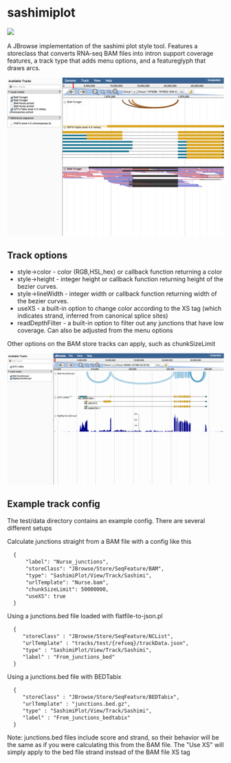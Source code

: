 # sashimiplot

[![](https://travis-ci.org/elsiklab/sashimiplot.svg?branch=master)](https://travis-ci.org/elsiklab/sashimiplot)

A JBrowse implementation of the sashimi plot style tool. Features a storeclass that converts RNA-seq BAM files into intron support coverage features, a track type that adds menu options, and a featureglyph that draws arcs.


![](img/out2.png)


## Track options


* style->color - color (RGB,HSL,hex) or callback function returning a color
* style->height - integer height or callback function returning height of the bezier curves.
* style->lineWidth - integer width or callback function returning width of the bezier curves.
* useXS - a built-in option to change color according to the XS tag (which indicates strand, inferred from canonical splice sites)
* readDepthFilter - a built-in option to filter out any junctions that have low coverage. Can also be adjusted from the menu options

Other options on the BAM store tracks can apply, such as chunkSizeLimit


![](img/out.png)


## Example track config

The test/data directory contains an example config. There are several different setups


Calculate junctions straight from a BAM file with a config like this

      {
          "label": "Nurse_junctions",
          "storeClass": "JBrowse/Store/SeqFeature/BAM",
          "type": "SashimiPlot/View/Track/Sashimi",
          "urlTemplate": "Nurse.bam",
          "chunkSizeLimit": 50000000,
          "useXS": true
      }

Using a junctions.bed file loaded with flatfile-to-json.pl


      {
         "storeClass" : "JBrowse/Store/SeqFeature/NCList",
         "urlTemplate" : "tracks/test/{refseq}/trackData.json",
         "type" : "SashimiPlot/View/Track/Sashimi",
         "label" : "From_junctions_bed"
      }

Using a junctions.bed file with BEDTabix

      {
         "storeClass" : "JBrowse/Store/SeqFeature/BEDTabix",
         "urlTemplate" : "junctions.bed.gz",
         "type" : "SashimiPlot/View/Track/Sashimi",
         "label" : "From_junctions_bedtabix"
      }


Note: junctions.bed files include score and strand, so their behavior will be the same as if you were calculating this from the BAM file. The "Use XS" will simply apply to the bed file strand instead of the BAM file XS tag
